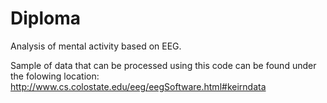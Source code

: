 Diploma
=======

Analysis of mental activity based on EEG.

Sample of data that can be processed using this code can be found under the folowing location: http://www.cs.colostate.edu/eeg/eegSoftware.html#keirndata
